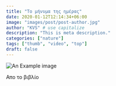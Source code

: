 ```yaml
---
title: "Το μήνυμα της ημέρας"
date: 2020-01-12T12:14:34+06:00
image: "images/post/post-author.jpg"
author: "KVS" # use capitalize
description: "This is meta description."
categories: ["nature"]
tags: ["thumb", "video", "top"]
draft: false
---
```



![An Example image](/kvs-website/images/post/1638346705148.jpeg)


Απο το βιβλίο

